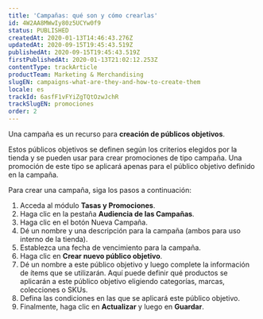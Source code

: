 ```yaml
---
title: 'Campañas: qué son y cómo crearlas'
id: 4W2AA8MWwIy80z5UCYw0f9
status: PUBLISHED
createdAt: 2020-01-13T14:46:43.276Z
updatedAt: 2020-09-15T19:45:43.519Z
publishedAt: 2020-09-15T19:45:43.519Z
firstPublishedAt: 2020-01-13T21:02:12.253Z
contentType: trackArticle
productTeam: Marketing & Merchandising
slugEN: campaigns-what-are-they-and-how-to-create-them
locale: es
trackId: 6asfF1vFYiZgTQtOzwJchR
trackSlugEN: promociones
order: 2
---
```


Una campaña es un recurso para **creación de públicos objetivos**.

Estos públicos objetivos se definen según los criterios elegidos por la tienda y se pueden usar para crear promociones de tipo campaña. Una promoción de este tipo  se aplicará apenas para el público objetivo definido en la campaña.

Para crear una campaña, siga los pasos a continuación:

1. Acceda al módulo **Tasas y Promociones**.
2. Haga clic en la pestaña **Audiencia de las Campañas**.
3. Haga clic en el botón Nueva Campaña.
4. Dé un nombre y una descripción para la campaña (ambos para uso interno de la tienda).
5. Establezca una fecha de vencimiento para la campaña.
6. Haga clic en **Crear nuevo público objetivo**.
7. Dé un nombre a este público objetivo y luego complete la información de ítems  que se utilizarán. Aquí puede definir qué productos se aplicarán a este público objetivo eligiendo categorías, marcas, colecciones o SKUs.
8. Defina las condiciones en las que se aplicará este público objetivo.
9. Finalmente, haga clic en **Actualizar** y luego en **Guardar**.

